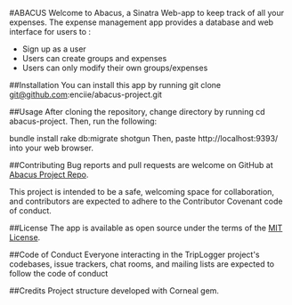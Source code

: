 #ABACUS
Welcome to Abacus, a Sinatra Web-app to keep track of all your expenses. The expense management app provides a database and web interface for users to :
* Sign up as a user
* Users can create groups and expenses
* Users can only modify their own groups/expenses

##Installation
You can install this app by running git clone git@github.com:enciie/abacus-project.git

##Usage
After cloning the repository, change directory by running cd abacus-project. Then, run the following:

bundle install
rake db:migrate
shotgun
Then, paste http://localhost:9393/ into your web browser.

##Contributing
Bug reports and pull requests are welcome on GitHub at [Abacus Project Repo](https://github.com/enciie/abacus-project).

This project is intended to be a safe, welcoming space for collaboration, and contributors are expected to adhere to the Contributor Covenant code of conduct.

##License
The app is available as open source under the terms of the [MIT License](http://opensource.org/licenses/MIT).

##Code of Conduct
Everyone interacting in the TripLogger project's codebases, issue trackers, chat rooms, and mailing lists are expected to follow the code of conduct

##Credits
Project structure developed with Corneal gem.
